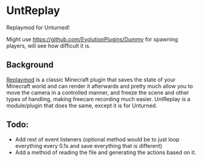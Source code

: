 # UntReplay
Replaymod for Unturned!

Might use https://github.com/EvolutionPlugins/Dummy for spawning players, will see how difficult it is.

## Background
[Replaymod](https://www.replaymod.com/) is a classic Minecraft plugin that saves the state of your Minecraft world and can render it afterwards and pretty much allow you to move the camera in a controlled manner, and freeze the scene and other types of handling, making freecam recording much easier. UntReplay is a module/plugin that does the same, except it is for Unturned.

## Todo:
- Add rest of event listeners (optional method would be to just loop everything every 0.1s and save everything that is different)
- Add a method of reading the file and generating the actions based on it.
